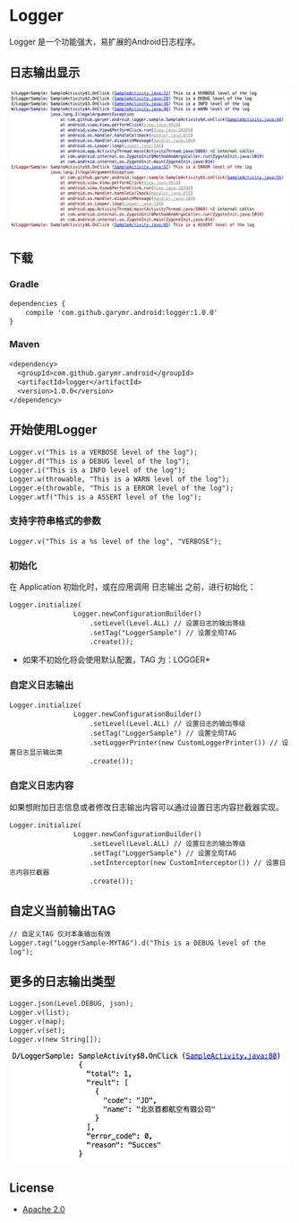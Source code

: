 # Logger

Logger 是一个功能强大，易扩展的Android日志程序。

## 日志输出显示
![Logger-log](docs/images/logger-log.png)

## 下载

### Gradle

```
dependencies {
	compile 'com.github.garymr.android:logger:1.0.0'
}
```

### Maven

```
<dependency>
  <groupId>com.github.garymr.android</groupId>
  <artifactId>logger</artifactId>
  <version>1.0.0</version>
</dependency>
```

## 开始使用Logger

```
Logger.v("This is a VERBOSE level of the log");
Logger.d("This is a DEBUG level of the log");
Logger.i("This is a INFO level of the log");
Logger.w(throwable, "This is a WARN level of the log");
Logger.e(throwable, "This is a ERROR level of the log");
Logger.wtf("This is a ASSERT level of the log");
```

### 支持字符串格式的参数
```
Logger.v("This is a %s level of the log", "VERBOSE");
```

### 初始化
在 Application 初始化时，或在应用调用 日志输出 之前，进行初始化：

```
Logger.initialize(
                Logger.newConfigurationBuilder()
                    .setLevel(Level.ALL) // 设置日志的输出等级
                    .setTag("LoggerSample") // 设置全局TAG
                    .create());

```

* 如果不初始化将会使用默认配置，TAG 为：LOGGER*

### 自定义日志输出

```
Logger.initialize(
                Logger.newConfigurationBuilder()
                    .setLevel(Level.ALL) // 设置日志的输出等级
                    .setTag("LoggerSample") // 设置全局TAG
                    .setLoggerPrinter(new CustomLoggerPrinter()) // 设置日志显示输出类
                    .create());

```

### 自定义日志内容
如果想附加日志信息或者修改日志输出内容可以通过设置日志内容拦截器实现。

```
Logger.initialize(
                Logger.newConfigurationBuilder()
                    .setLevel(Level.ALL) // 设置日志的输出等级
                    .setTag("LoggerSample") // 设置全局TAG
                    .setInterceptor(new CustomInterceptor()) // 设置日志内容拦截器
                    .create());

```

## 自定义当前输出TAG

```
// 自定义TAG 仅对本条输出有效
Logger.tag("LoggerSample-MYTAG").d("This is a DEBUG level of the log");
```

## 更多的日志输出类型

```
Logger.json(Level.DEBUG, json);
Logger.v(list);
Logger.v(map);
Logger.v(set);
Logger.v(new String[]);
```

![Logger-json](docs/images/logger-json.png)

## License
* [Apache 2.0](http://www.apache.org/licenses/LICENSE-2.0.html)